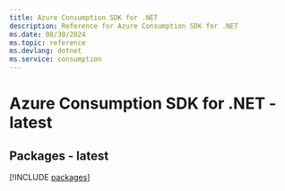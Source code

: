```yaml
---
title: Azure Consumption SDK for .NET
description: Reference for Azure Consumption SDK for .NET
ms.date: 08/30/2024
ms.topic: reference
ms.devlang: dotnet
ms.service: consumption
---
```

# Azure Consumption SDK for .NET - latest
## Packages - latest
[!INCLUDE [packages](consumption-index.md)]